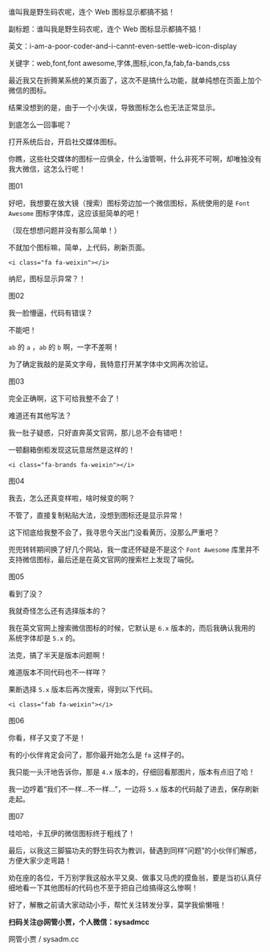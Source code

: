 谁叫我是野生码农呢，连个 Web 图标显示都搞不掂！

副标题：谁叫我是野生码农呢，连个 Web 图标显示都搞不掂！

英文：i-am-a-poor-coder-and-i-cannt-even-settle-web-icon-display

关键字：web,font,font awesome,字体,图标,icon,fa,fab,fa-bands,css





最近我又在折腾某系统的某页面了，这次不是搞什么功能，就单纯想在页面上加个微信的图标。

结果没想到的是，由于一个小失误，导致图标怎么也无法正常显示。

到底怎么一回事呢？



打开系统后台，开启社交媒体图标。

你瞧，这些社交媒体的图标一应俱全，什么油管啊，什么非死不可啊，却唯独没有我大微信，这怎么行呢！

图01



好吧，我想要在放大镜（搜索）图标旁边加一个微信图标，系统使用的是 `Font Awesome` 图标字体库，这应该挺简单的吧！

（现在想想问题并没有那么简单！）



不就加个图标嘛，简单，上代码，刷新页面。

```
<i class="fa fa-weixin"></i>
```

纳尼，图标显示异常？！

图02



我一脸懵逼，代码有错误？

不能吧！

`ab` 的 `a` ，`ab` 的 `b` 啊，一字不差啊！

为了确定我敲的是英文字母，我特意打开某字体中文网再次验证。

图03



完全正确啊，这下可给我整不会了！

难道还有其他写法？

我一肚子疑惑，只好直奔英文官网，那儿总不会有错吧！

一顿翻箱倒柜发现这玩意居然是这样的！

```
<i class="fa-brands fa-weixin"></i>
```

图04



我去，怎么还真变样啦，啥时候变的啊？

不管了，直接复制粘贴大法，没想到图标还是显示异常！

这下彻底给我整不会了，我寻思今天出门没看黄历，没那么严重吧？

兜兜转转期间换了好几个网站，我一度还怀疑是不是这个 `Font Awesome` 库里并不支持微信图标，最后还是在英文官网的搜索栏上发现了端倪。

图05



看到了没？

我就奇怪怎么还有选择版本的？

我在英文官网上搜索微信图标的时候，它默认是 `6.x` 版本的，而后我确认我用的系统字体却是 `5.x` 的。

法克，搞了半天是版本问题啊！

难道版本不同代码也不一样咩？

果断选择 `5.x` 版本后再次搜索，得到以下代码。

```
<i class="fab fa-weixin"></i>
```

图06



你看，样子又变了不是！

有的小伙伴肯定会问了，那你最开始怎么是 `fa` 这样子的。

我只能一头汗地告诉你，那是 `4.x` 版本的，仔细回看那图片，版本有点旧了哈！

我一边哼着“我们不一样...不一样...”，一边将 `5.x` 版本的代码敲了进去，保存刷新走起。

图07



哇哈哈，卡瓦伊的微信图标终于粗线了！

最后，以我这三脚猫功夫的野生码农为教训，替遇到同样“问题”的小伙伴们解惑，方便大家少走弯路！

劝在座的各位，千万别学我这般水平又臭、做事又马虎的摸鱼翁，要是当初认真仔细地看一下其他图标的代码也不至于把自己给搞得这么惨啊！

好了，解散之前请大家动动小手，帮忙关注转发分享，莫学我偷懒哦！



**扫码关注@网管小贾，个人微信：sysadmcc**

网管小贾 / sysadm.cc